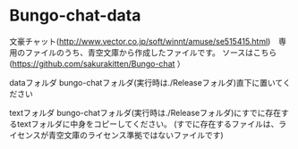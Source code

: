 # Bungo-chat-data
文豪チャット(http://www.vector.co.jp/soft/winnt/amuse/se515415.html)　専用のファイルのうち、青空文庫から作成したファイルです。
ソースはこちら
(https://github.com/sakurakitten/Bungo-chat ）

dataフォルダ
bungo-chatフォルダ(実行時は./Releaseフォルダ)直下に置いてください

textフォルダ
bungo-chatフォルダ(実行時は./Releaseフォルダ)にすでに存在するtextフォルダに中身をコピーしてください。
(すでに存在するファイルは、ライセンスが青空文庫のライセンス準拠ではないファイルです)
